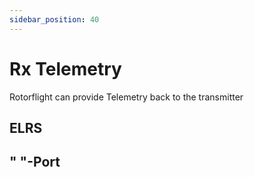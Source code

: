 ```yaml
---
sidebar_position: 40
---
```


# Rx Telemetry
Rotorflight can provide Telemetry back to the transmitter

## ELRS






## " "-Port